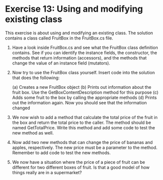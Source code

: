 ﻿# Exercise 13: Using and modifying existing class

This exercise is about using and modifying an existing class. The solution contains a class 
called FruitBox in the FruitBox.cs file.

1. Have a look inside FruitBox.cs and see what the FruitBox class definition contains. See 
   if you can identify the instance fields, the constructor, the methods that return information 
   (accessors), and the methods that change the value of an instance field (mutators).

2. Now try to use the FruitBox class yourself. Insert code into the solution that does the 
   following: 
   
   (a) Creates a new FruitBox object
   (b) Prints out information about the fruit box. Use the GetBoxContentDescription method
       for this purpose
   (c) Adds some fruit to the box by calling the appropriate methods
   (d) Prints out the information again. Now you should see that the information changed

3. We now wish to add a method that calculate the total price of the fruit in the box and return 
   the total price to the caller. The method should be named GetTotalPrice. Write this method and 
   add some code to test the new method as well.

4. Now add two new methods that can change the price of bananas and apples, 
   respectively. The new price must be a parameter to the method. Remember 
   to add code to test the new methods.

5. We now have a situation where the price of a piece of fruit can be different 
   for two different boxes of fruit. Is that a good model of how things really 
   are in a supermarket?